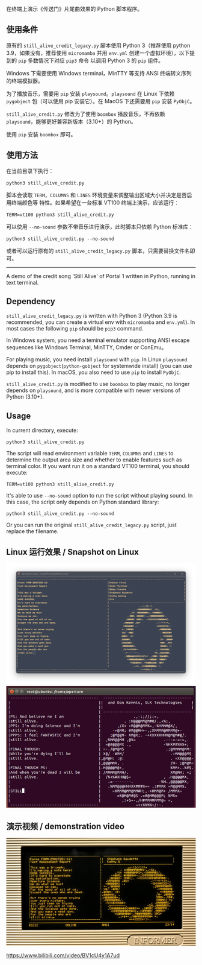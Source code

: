 在终端上演示《传送门》片尾曲效果的 Python 脚本程序。

## 使用条件

原有的 `still_alive_credit_legacy.py` 脚本使用 Python 3（推荐使用 python 3.9，如果没有，推荐使用 `micromamba` 并用 `env.yml` 创建一个虚拟环境），以下提到的 `pip` 多数情况下对应 `pip3` 命令
以调用 Python 3 的 `pip` 组件。

Windows 下需要使用 Windows terminal，MinTTY 等支持 ANSI 终端转义序列的终端模拟器。

为了播放音乐，需要用 `pip` 安装 `playsound`。`playsound` 在 Linux 下依赖 
`pygobject` 包（可以使用 pip 安装它）。在 MacOS 下还需要用 `pip` 安装 `PyObjC`。


`still_alive_credit.py` 修改为了使用 `boombox` 播放音乐，不再依赖 `playsound`，能够更好兼容新版本（3.10+）的 Python。

使用 `pip` 安装 `boombox` 即可。
## 使用方法

在当前目录下执行：

```
python3 still_alive_credit.py
```

脚本会读取 `TERM`，`COLUMNS` 和 `LINES` 环境变量来调整输出区域大小并决定是否启用终端颜色等
特性。如果希望在一台标准 VT100 终端上演示，应该运行：

```
TERM=vt100 python3 still_alive_credit.py
```

可以使用 `--no-sound` 参数不带音乐进行演示，此时脚本只依赖 Python 标准库：

```
python3 still_alive_credit.py --no-sound
```

或者可以运行原有的 `still_alive_credit_legacy.py` 脚本，只需要替换文件名即可。

---

A demo of the credit song 'Still Alive' of Portal 1 written in Python, running
in text terminal.

## Dependency

`still_alive_credit_legacy.py` is written with Python 3 (Python 3.9 is recommended, you can create a virtual env with `micromamba` and `env.yml`). In most cases the following
`pip` should be `pip3` command.

In Windows system, you need a teminal emulator supporting ANSI escape sequences
like Windows Terminal, MinTTY, Cmder or ConEmu。

For playing music, you need install `playsound` with `pip`. In Linux `playsound`
depends on `pygobject`(`python-gobject` for systemwide install) (you can use pip to install this). In macOS, you also need
to use `pip` to install `PyObjC`.

`still_alive_credit.py` is modified to use `boombox` to play music, no longer depends on `playsound`, and is more compatible with newer versions of Python (3.10+).
## Usage

In current directory, execute:

```
python3 still_alive_credit.py
```

The script will read environment variable `TERM`, `COLUMNS` and `LINES` to determine
the output area size and whether to enable features such as terminal color. If you
want run it on a standard VT100 terminal, you should execute:

```
TERM=vt100 python3 still_alive_credit.py
```

It's able to use `--no-sound` option to run the script without playing sound. In this
case, the script only depends on Python standard library:

```
python3 still_alive_credit.py --no-sound
```

Or you can run the original `still_alive_credit_legacy.py` script, just replace the filename.

## Linux 运行效果 / Snapshot on Linux

![](assets/still_alive_arch_kitty.png)
![](assets/still_alive_linux.jpg)

## 演示视频 / demonstration video

![](assets/still_alive_informer213.jpg)

<https://www.bilibili.com/video/BV1cU4y1A7ud>
